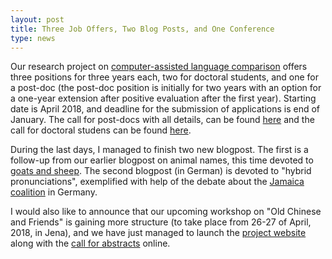 ```yaml
---
layout: post
title: Three Job Offers, Two Blog Posts, and One Conference
type: news
---
```


Our research project on [computer-assisted language comparison](http://calc.digling.org) offers three positions for three years each, two for doctoral students, and one for a post-doc (the post-doc position is initially for two years with an option for a one-year extension after positive evaluation after the first year). Starting date is April 2018, and deadline for the submission of applications is end of January. The call for post-docs with all details, can be found [here](http://calc.digling.org/resources/job-postdoc2-calc_english.pdf) and the call for doctoral studens can be found [here](http://calc.digling.org/resources/job-doc-calc_english.pdf). 

During the last days, I managed to finish two new blogpost. The first is a follow-up from our earlier blogpost on animal names, this time devoted to [goats and sheep](http://phylonetworks.blogspot.de/2017/11/man-gave-names-to-all-those-animals.html). The second blogpost (in German) is devoted to "hybrid pronunciations", exemplified with help of the debate about the [Jamaica coalition](http://wub.hypotheses.org/160) in Germany.

I would also like to announce that our upcoming workshop on "Old Chinese and Friends" is gaining more structure (to take place from 26-27 of April, 2018, in Jena), and we have just managed to launch the [project website](http://calc.digling.org/events/ocaf.html) along with the [call for abstracts](http://calc.digling.org/events/abstracts/ocaf-call.pdf) online.




